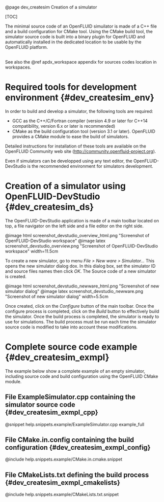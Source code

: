@page dev_createsim Creation of a simulator

[TOC]


The minimal source code of an OpenFLUID simuilator is made of a C++ file and a build configuration for CMake tool. 
Using the CMake build tool, the simulator source code is built into a binary plugin for OpenFLUID and automatically installed 
in the dedicated location to be usable by the OpenFLUID platform.  
<br/>

See also the @ref apdx_workspace appendix for sources codes location in workspaces.


# Required tools for development environment {#dev_createsim_env}

In order to build and develop a simulator, the following tools are required:

* GCC as the C++/C/Fortran compiler (version 4.9 or later for C++14 compatibility, version 6.x or later is recommended)
* CMake as the build configuration tool (version 3.1 or later). OpenFLUID provides a CMake module to ease the build of simulators. 

Detailed instructions for installation of these tools are available on the OpenFLUID Community web site
(<http://community.openfluid-project.org>). 

Even if simulators can be developped using any text editor, the OpenFLUID-DevStudio is the recommended environment for simulators development.


# Creation of a simulator using OpenFLUID-DevStudio {#dev_createsim_ds}

The OpenFLUID-DevStudio application is made of a main toolbar located on top, 
a file navigator on the left side and a file editor on the right side.

@image html screenshot_devstudio_overview_html.png "Screenshot of OpenFLUID-DevStudio workspace"
@image latex screenshot_devstudio_overview.png "Screenshot of OpenFLUID-DevStudio workspace" width=11.5cm

To create a new simulator, go to menu _File > New ware > Simulator..._ This opens the new simulator dialog dox. 
In this dialog box, set the simulator ID and source files names then click _OK_. 
The Source code of a new simulator is created.  

@image html screenshot_devstudio_newware_html.png "Screenshot of new simulator dialog"
@image latex screenshot_devstudio_newware.png "Screenshot of new simulator dialog" width=5.5cm

Once created, click on the _Configure_ button of the main toolbar. Once the configure process is completed, 
click on the _Build_ button to effectively build the simulator. Once the build process is completed, 
the simulator is ready to use for simulations. The build process must be run each time 
the simulator source code is modified to take into account these modifications.


# Complete source code example {#dev_createsim_exmpl}

The example below show a complete example of an empty simulator, 
including source code and build configuration using the OpenFLUID CMake module.  


## File ExampleSimulator.cpp containing the simulator source code {#dev_createsim_exmpl_cpp}

@snippet help.snippets.example/ExampleSimulator.cpp example_full


## File CMake.in.config containing the build configuration {#dev_createsim_exmpl_config}

@include help.snippets.example/CMake.in.cmake.snippet


## File CMakeLists.txt defining the build process {#dev_createsim_exmpl_cmakelists}
 
@include help.snippets.example/CMakeLists.txt.snippet
